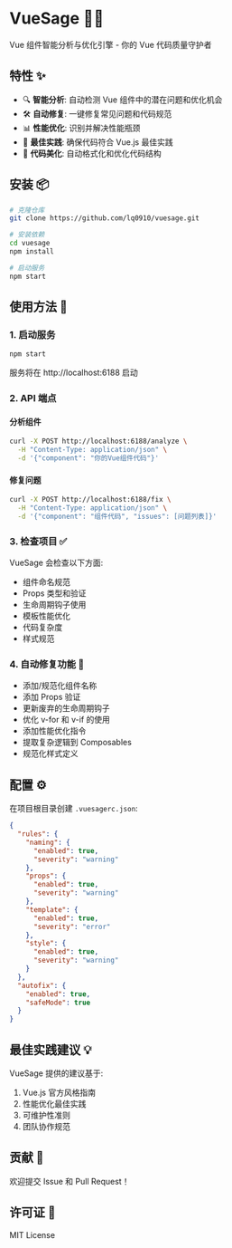 # VueSage 🧙‍♂️

Vue 组件智能分析与优化引擎 - 你的 Vue 代码质量守护者

## 特性 ✨

- 🔍 **智能分析**: 自动检测 Vue 组件中的潜在问题和优化机会
- 🛠 **自动修复**: 一键修复常见问题和代码规范
- 📊 **性能优化**: 识别并解决性能瓶颈
- 🎯 **最佳实践**: 确保代码符合 Vue.js 最佳实践
- 🎨 **代码美化**: 自动格式化和优化代码结构

## 安装 📦

```bash
# 克隆仓库
git clone https://github.com/lq0910/vuesage.git

# 安装依赖
cd vuesage
npm install

# 启动服务
npm start
```

## 使用方法 🚀

### 1. 启动服务

```bash
npm start
```

服务将在 http://localhost:6188 启动

### 2. API 端点

#### 分析组件
```bash
curl -X POST http://localhost:6188/analyze \
  -H "Content-Type: application/json" \
  -d '{"component": "你的Vue组件代码"}'
```

#### 修复问题
```bash
curl -X POST http://localhost:6188/fix \
  -H "Content-Type: application/json" \
  -d '{"component": "组件代码", "issues": [问题列表]}'
```

### 3. 检查项目 ✅

VueSage 会检查以下方面:

- 组件命名规范
- Props 类型和验证
- 生命周期钩子使用
- 模板性能优化
- 代码复杂度
- 样式规范

### 4. 自动修复功能 🔧

- 添加/规范化组件名称
- 添加 Props 验证
- 更新废弃的生命周期钩子
- 优化 v-for 和 v-if 的使用
- 添加性能优化指令
- 提取复杂逻辑到 Composables
- 规范化样式定义

## 配置 ⚙️

在项目根目录创建 `.vuesagerc.json`:

```json
{
  "rules": {
    "naming": {
      "enabled": true,
      "severity": "warning"
    },
    "props": {
      "enabled": true,
      "severity": "warning"
    },
    "template": {
      "enabled": true,
      "severity": "error"
    },
    "style": {
      "enabled": true,
      "severity": "warning"
    }
  },
  "autofix": {
    "enabled": true,
    "safeMode": true
  }
}
```

## 最佳实践建议 💡

VueSage 提供的建议基于:

1. Vue.js 官方风格指南
2. 性能优化最佳实践
3. 可维护性准则
4. 团队协作规范

## 贡献 🤝

欢迎提交 Issue 和 Pull Request！

## 许可证 📄

MIT License 
